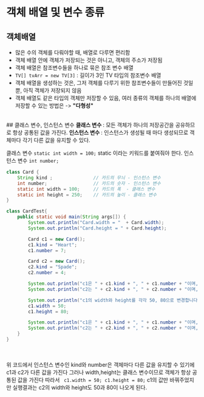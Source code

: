 # 객체 배열 및 변수 종류
## 객체배열
- 많은 수의 객체를 다뤄야할 때, 배열로 다루면 편리함
- 객체 배열 안에 객체가 저장되는 것은 아니고, 객체의 주소가 저장됨
- 객체 배열은 참조변수들을 하나로 묶은 참조 변수 배열
- ```TV[] tvArr = new TV[3]``` : 길이가 3인 TV 타입의 참조변수 배열
- 객체 배열을 생성하는 것은, 그저 객체를 다루기 위한 참조변수들이 만들어진 것일 뿐, 아직 객체가 저장되지 않음
- 객체 배열도 같은 타입의 객체만 저장할 수 있음, 여러 종류의 객체를 하나의 배열에 저장할 수 있는 방법은 -> <b>"다형성"</b>
<br>
## 클래스 변수, 인스턴스 변수
<b> 클래스 변수 </b> : 모든 객체가 하나의 저장공간을 공유하므로 항상 공통된 값을 가진다. 
<b> 인스턴스 변수 </b> : 인스턴스가 생성될 때 마다 생성되므로 객체마다 각기 다른 값을 유지할 수 있다.

클래스 변수 ```static int width = 100;``` static 이라는 키워드를 붙여줘야 한다.
인스턴스 변수 ```int number;``` 

```java
class Card {
    String kind ;				// 카드의 무늬 - 인스턴스 변수
    int number;				    // 카드의 숫자 - 인스턴스 변수
    static int width = 100;		// 카드의 폭  - 클래스 변수
    static int height = 250;	// 카드의 높이 - 클래스 변수
}

class CardTest{
    public static void main(String args[]) {
        System.out.println("Card.width = "  + Card.width);
        System.out.println("Card.height = " + Card.height);

        Card c1 = new Card();
        c1.kind = "Heart";
        c1.number = 7;

        Card c2 = new Card();
        c2.kind = "Spade";
        c2.number = 4;

        System.out.println("c1은 " + c1.kind + ", " + c1.number + "이며, 크기는 (" + c1.width + ", " + c1.height + ")" );
        System.out.println("c2는 " + c2.kind + ", " + c2.number + "이며, 크기는 (" + c2.width + ", " + c2.height + ")" );

        System.out.println("c1의 width와 height를 각각 50, 80으로 변경합니다.");
        c1.width = 50;
        c1.height = 80;

        System.out.println("c1은 " + c1.kind + ", " + c1.number + "이며, 크기는 (" + c1.width + ", " + c1.height + ")" );
        System.out.println("c2는 " + c2.kind + ", " + c2.number + "이며, 크기는 (" + c2.width + ", " + c2.height + ")" );
    }
}
```

<br><br>
위 코드에서 인스턴스 변수인 kind와 number은 객체마다 다른 값을 유지할 수 있기에 c1과 c2가 다른 값을 
가진다 그러나
width,height는 클래스 변수이므로 객체가 항상 공통된 값을 가진다
따라서 ``` c1.width = 50; c1.height = 80;``` c1의 값만 바꿔주었지만 실행결과는 c2의 width와 height도 
50과 80이 나오게 된다.

